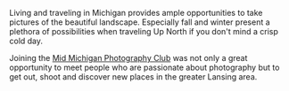 Living and traveling in Michigan provides ample opportunities to take pictures of the beautiful landscape. Especially fall and winter present a plethora of possibilities when traveling Up North if you don't mind a crisp cold day.

Joining the [Mid Michigan Photography Club](https://mmphotoclub.net/) was not only a great opportunity to meet people who are passionate about photography but to get out, shoot and discover new places in the greater Lansing area.
